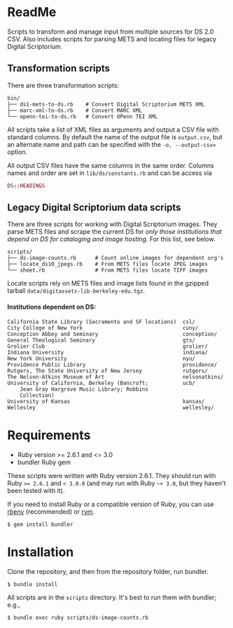 # ReadMe

Scripts to transform and manage input from multiple sources for DS 2.0 CSV.
Also includes scripts for parsing METS and locating files for legacy Digital
Scriptorium.

## Transformation scripts

There are three transformation scripts:

```
bin/
├── ds1-mets-to-ds.rb    # Convert Digital Scriptorium METS XML
├── marc-xml-to-ds.rb    # Convert MARC XML
└── openn-tei-to-ds.rb   # Convert OPenn TEI XML
```

All scripts take a list of XML files as arguments and output a CSV file with
standard columns. By default the name of the output file is `output.csv`, but an
alternate name and path can be specified with the `-o, --output-csv=` option.

All output CSV files have the same columns in the same order. Columns names and
order are set in `lib/ds/constants.rb` and can be access via

```ruby
DS::HEADINGS
```

## Legacy Digital Scriptorium data scripts

There are three scripts for working with Digital Scriptorium images. They parse
METS files and scrape the current DS for _only those institutions that depend on
DS for cataloging and image hosting_. For this list, see below.

```
scripts/
├── ds-image-counts.rb      # Count online images for dependent org's
├── locate_ds10_jpegs.rb    # From METS files locate JPEG images
└── sheet.rb                # From METS files locate TIFF images
```

Locate scripts rely on METS files and image lists found in the gzipped tarball
`data/digitassets-lib-berkeley-edu.tgz`.

#### Institutions dependent on DS:

```
California State Library (Sacramento and SF locations)  csl/
City College of New York                                cuny/
Conception Abbey and Seminary                           conception/
General Theological Seminary                            gts/
Grolier Club                                            grolier/
Indiana University                                      indiana/
New York University                                     nyu/
Providence Public Library                               providence/
Rutgers, The State University of New Jersey             rutgers/
The Nelson-Atkins Museum of Art                         nelsonatkins/
University of California, Berkeley (Bancroft;           ucb/
    Jean Gray Hargrove Music Library; Robbins
    Collection)
University of Kansas                                    kansas/
Wellesley                                               wellesley/
```

# Requirements

* Ruby version >= 2.6.1 and <= 3.0
* bundler Ruby gem

These scripts were written with Ruby version 2.6.1. They should run with Ruby
`>= 2.6.1` and `< 3.0.0` (and may run with Ruby `~> 3.0`, but they haven't been
tested with it).

If you need to install Ruby or a compatible version of Ruby, you can use
[rbenv][rbenv] (recommended) or [rvm][rvm].

[rbenv]: https://github.com/rbenv/rbenv  "rbenv on github"
[rvm]:   https://rvm.io                  "Ruby Version Manger home"

```shell
$ gem install bundler
```

# Installation

Clone the repository, and then from the repository folder, run bundler.

```shell
$ bundle install
```

All scripts are in the `scripts` directory. It's best to run them with
bundler; e.g.,

```shell
$ bundle exec ruby scripts/ds-image-counts.rb
```
